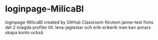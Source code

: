 # loginpage-MilicaBl
loginpage-MilicaBl created by GitHub Classroom
förutom janne-test finns det 2 inlagda profiler till: lena-jagtestar och erik-erikerik 
man kan annars skapa konto också
